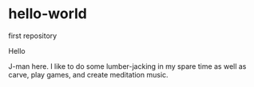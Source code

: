 # hello-world
first repository

Hello

J-man here. I like to do some lumber-jacking in my spare time as well as carve, play games, and create meditation music.
